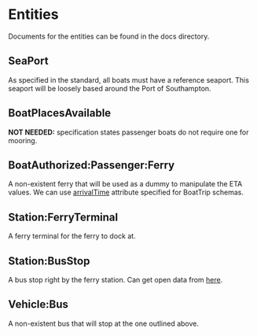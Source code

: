 # Entities

Documents for the entities can be found in the docs directory.

## SeaPort

As specified in the standard, all boats must have a reference seaport.
This seaport will be loosely based around the Port of Southampton.

## BoatPlacesAvailable

**NOT NEEDED:** specification states passenger boats do not require one for mooring.

## BoatAuthorized:Passenger:Ferry

A non-existent ferry that will be used as a dummy to manipulate the ETA values.
We can use [arrivalTime](https://schema.org/BoatTrip) attribute specified for BoatTrip schemas.

## Station:FerryTerminal

A ferry terminal for the ferry to dock at.

## Station:BusStop

A bus stop right by the ferry station.
Can get open data from [here](https://www.bluestarbus.co.uk/open-data).

## Vehicle:Bus

A non-existent bus that will stop at the one outlined above.
